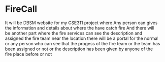 # FireCall
It will be DBSM website for my CSE311 project where
Any person can gives the information and details about where the have catch fire
And there will be another part where the fire services can see the description and assigned the fire team near the location
there will be a portal for the normal or any person who can see that the progess of the fire team or the team has been assigned or not or the description has been given by anyone of the fire place before or not
